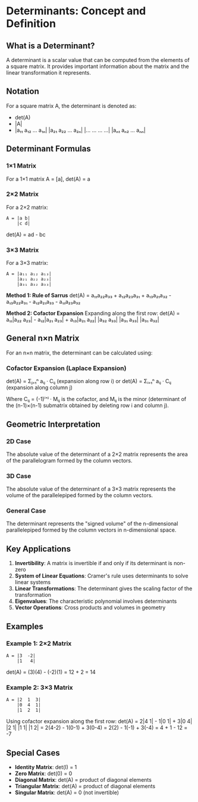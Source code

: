 # Determinants: Concept and Definition

## What is a Determinant?

A determinant is a scalar value that can be computed from the elements of a square matrix. It provides important information about the matrix and the linear transformation it represents.

## Notation

For a square matrix A, the determinant is denoted as:
- det(A)
- |A|
- |a₁₁ a₁₂ ... a₁ₙ|
  |a₂₁ a₂₂ ... a₂ₙ|
  |... ... ... ...|
  |aₙ₁ aₙ₂ ... aₙₙ|

## Determinant Formulas

### 1×1 Matrix
For a 1×1 matrix A = [a], det(A) = a

### 2×2 Matrix
For a 2×2 matrix:
```
A = |a b|
    |c d|
```
det(A) = ad - bc

### 3×3 Matrix
For a 3×3 matrix:
```
A = |a₁₁ a₁₂ a₁₃|
    |a₂₁ a₂₂ a₂₃|
    |a₃₁ a₃₂ a₃₃|
```

**Method 1: Rule of Sarrus**
det(A) = a₁₁a₂₂a₃₃ + a₁₂a₂₃a₃₁ + a₁₃a₂₁a₃₂ - a₁₃a₂₂a₃₁ - a₁₂a₂₁a₃₃ - a₁₁a₂₃a₃₂

**Method 2: Cofactor Expansion**
Expanding along the first row:
det(A) = a₁₁|a₂₂ a₂₃| - a₁₂|a₂₁ a₂₃| + a₁₃|a₂₁ a₂₂|
            |a₃₂ a₃₃|      |a₃₁ a₃₃|      |a₃₁ a₃₂|

## General n×n Matrix

For an n×n matrix, the determinant can be calculated using:

### Cofactor Expansion (Laplace Expansion)
det(A) = Σⱼ₌₁ⁿ aᵢⱼ · Cᵢⱼ (expansion along row i)
or
det(A) = Σᵢ₌₁ⁿ aᵢⱼ · Cᵢⱼ (expansion along column j)

Where Cᵢⱼ = (-1)ⁱ⁺ʲ · Mᵢⱼ is the cofactor, and Mᵢⱼ is the minor (determinant of the (n-1)×(n-1) submatrix obtained by deleting row i and column j).

## Geometric Interpretation

### 2D Case
The absolute value of the determinant of a 2×2 matrix represents the area of the parallelogram formed by the column vectors.

### 3D Case
The absolute value of the determinant of a 3×3 matrix represents the volume of the parallelepiped formed by the column vectors.

### General Case
The determinant represents the "signed volume" of the n-dimensional parallelepiped formed by the column vectors in n-dimensional space.

## Key Applications

1. **Invertibility**: A matrix is invertible if and only if its determinant is non-zero
2. **System of Linear Equations**: Cramer's rule uses determinants to solve linear systems
3. **Linear Transformations**: The determinant gives the scaling factor of the transformation
4. **Eigenvalues**: The characteristic polynomial involves determinants
5. **Vector Operations**: Cross products and volumes in geometry

## Examples

### Example 1: 2×2 Matrix
```
A = |3  -2|
    |1   4|
```
det(A) = (3)(4) - (-2)(1) = 12 + 2 = 14

### Example 2: 3×3 Matrix
```
A = |2  1  3|
    |0  4  1|
    |1  2  1|
```
Using cofactor expansion along the first row:
det(A) = 2|4 1| - 1|0 1| + 3|0 4|
          |2 1|    |1 1|    |1 2|
       = 2(4-2) - 1(0-1) + 3(0-4)
       = 2(2) - 1(-1) + 3(-4)
       = 4 + 1 - 12 = -7

## Special Cases

- **Identity Matrix**: det(I) = 1
- **Zero Matrix**: det(0) = 0
- **Diagonal Matrix**: det(A) = product of diagonal elements
- **Triangular Matrix**: det(A) = product of diagonal elements
- **Singular Matrix**: det(A) = 0 (not invertible)